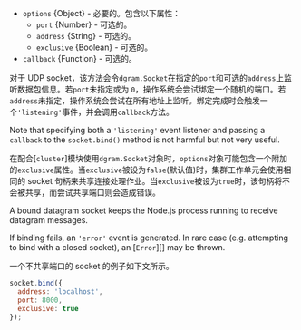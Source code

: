 <!-- YAML
added: v0.11.14
-->

* `options` {Object} - 必要的。包含以下属性：
  * `port` {Number} - 可选的。
  * `address` {String} - 可选的。
  * `exclusive` {Boolean} - 可选的。
* `callback` {Function} - 可选的。

对于 UDP socket，该方法会令`dgram.Socket`在指定的`port`和可选的`address`上监听数据包信息。若`port`未指定或为 `0`，操作系统会尝试绑定一个随机的端口。若`address`未指定，操作系统会尝试在所有地址上监听。绑定完成时会触发一个`'listening'`事件，并会调用`callback`方法。

Note that specifying both a `'listening'` event listener and passing a
`callback` to the `socket.bind()` method is not harmful but not very
useful.

在配合[`cluster`]模块使用`dgram.Socket`对象时，`options`对象可能包含一个附加的`exclusive`属性。当`exclusive`被设为`false`(默认值)时，集群工作单元会使用相同的 socket 句柄来共享连接处理作业。当`exclusive`被设为`true`时，该句柄将不会被共享，而尝试共享端口则会造成错误。

A bound datagram socket keeps the Node.js process running to receive
datagram messages.

If binding fails, an `'error'` event is generated. In rare case (e.g.
attempting to bind with a closed socket), an [`Error`][] may be thrown.

一个不共享端口的 socket 的例子如下文所示。


```js
socket.bind({
  address: 'localhost',
  port: 8000,
  exclusive: true
});
```

